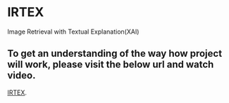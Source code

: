 # IRTEX

Image Retrieval with Textual Explanation(XAI)

## To get an understanding of the way how project will work, please visit the below url and watch video.
[IRTEX](https://archive.org/details/xvision_202103).

